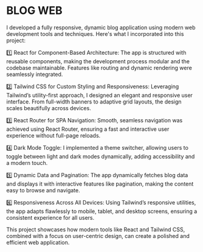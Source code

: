 # BLOG WEB

I developed a fully responsive, dynamic blog application using modern web development tools and techniques. Here's what I incorporated into this project:

1️⃣ React for Component-Based Architecture: The app is structured with reusable components, making the development process modular and the codebase maintainable. Features like routing and dynamic rendering were seamlessly integrated.

2️⃣ Tailwind CSS for Custom Styling and Responsiveness: Leveraging Tailwind’s utility-first approach, I designed an elegant and responsive user interface. From full-width banners to adaptive grid layouts, the design scales beautifully across devices.

3️⃣ React Router for SPA Navigation: Smooth, seamless navigation was achieved using React Router, ensuring a fast and interactive user experience without full-page reloads.

4️⃣ Dark Mode Toggle: I implemented a theme switcher, allowing users to toggle between light and dark modes dynamically, adding accessibility and a modern touch.

5️⃣ Dynamic Data and Pagination: The app dynamically fetches blog data and displays it with interactive features like pagination, making the content easy to browse and navigate.

6️⃣ Responsiveness Across All Devices: Using Tailwind’s responsive utilities, the app adapts flawlessly to mobile, tablet, and desktop screens, ensuring a consistent experience for all users.

This project showcases how modern tools like React and Tailwind CSS, combined with a focus on user-centric design, can create a polished and efficient web application.

